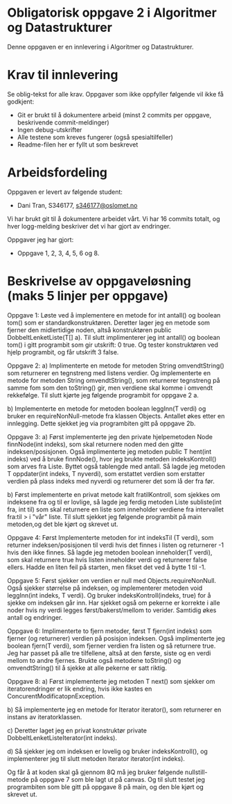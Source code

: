 # Obligatorisk oppgave 2 i Algoritmer og Datastrukturer

Denne oppgaven er en innlevering i Algoritmer og Datastrukturer. 

# Krav til innlevering

Se oblig-tekst for alle krav. Oppgaver som ikke oppfyller følgende vil ikke få godkjent:

* Git er brukt til å dokumentere arbeid (minst 2 commits per oppgave, beskrivende commit-meldinger)	
* Ingen debug-utskrifter
* Alle testene som kreves fungerer (også spesialtilfeller)
* Readme-filen her er fyllt ut som beskrevet

# Arbeidsfordeling

Oppgaven er levert av følgende student:
* Dani Tran, S346177, s346177@oslomet.no


Vi har brukt git til å dokumentere arbeidet vårt. Vi har 16 commits totalt, og hver logg-melding beskriver det vi har gjort av endringer.

Oppgaver jeg har gjort:
* Oppgave 1, 2, 3, 4, 5, 6 og 8.

# Beskrivelse av oppgaveløsning (maks 5 linjer per oppgave)

Oppgave 1: 
Løste ved å implementere en metode for int antall() og boolean tom() som er standardkonstruktøren. 
Deretter lager jeg en metode som fjerner den midlertidige noden, altså konstruktøren public DobbeltLenketListe(T[] a).
Til slutt implimenterer jeg int antall() og boolean tom() i gitt programbit som gir utskrift: 0 true. Og
tester konstruktøren ved hjelp programbit, og får utskrift 3 false.

Oppgave 2: 
a) Implimenterte en metode for metoden String omvendtString() som returnerer en tegnstreng
med listens verdier. Og implementerte en metode for metoden String omvendtString(), som returnerer tegnstreng på samme
fom som den toString() gir, men verdiene skal komme i omvendt rekkefølge. Til slutt kjørte jeg følgende
programbit for oppgave 2 a. 

b) Implementerte en metode for metoden boolean leggInn(T verdi) og bruker en 
requireNonNull-metode fra klassen Objects. Antallet økes etter en 
innlegging. Dette sjekket jeg via programbiten gitt på oppgave 2b.

Oppgave 3: 
a) Først implementerte jeg den private hjelpemetoden Node<T> finnNode(int indeks), som skal 
returnere noden med den gitte indeksen/posisjonen. Også implimenterte jeg metoden public T hent(int indeks)
ved å bruke finnNode(), hvor jeg brukte metoden indeksKontroll() som arves fra Liste. Byttet også tablengde med antall.
Så lagde jeg metoden T oppdater(int indeks, T nyverdi), som erstattet verdien som erstatter verdien på plass indeks med 
nyverdi og returnerer det som lå der fra før. 

b) Først implementerte en privat metode kalt fratilKontroll, som sjekkes
om indeksene fra og til er lovlige, så lagde jeg ferdig metoden Liste<T> subliste(int fra, int til) som skal 
returnere en liste som inneholder verdiene fra intervallet fra:til > i "vår" liste. Til slutt sjekket jeg følgende
programbit på main metoden,og det ble kjørt og skrevet ut. 

Oppgave 4: 
Først Implementerte metoden for int indeksTil (T verdi), som returner indeksen/posisjonen til verdi hvis 
det finnes i listen og returnerer -1 hvis den ikke finnes. Så lagde jeg metoden boolean inneholder(T verdi), som skal 
returnere true hvis listen inneholder verdi og returnerer false ellers. Hadde en liten feil på starten, men fikset det
ved å bytte 1 til -1.

Oppgave 5: 
Først sjekker om verdien er null med Objects.requireNonNull. Også sjekker størrelse på indeksen, og implementerer
metoden void leggInn(int indeks, T verdi). Og bruker indeksKontroll(indeks, true) for å sjekke om indeksen går inn. Har sjekket også
om pekerne er korrekte i alle noder hvis ny verdi legges først/bakerst/mellom to verider. Samtidig økes antall og endringer.

Oppgave 6: 
Implimenterte to fjern metoder, først T fjern(int indeks) som fjerner (og returnerer) verdien på posisjon indeksen. Også implimenterte 
jeg boolean fjern(T verdi), som fjerner verdien fra listen og så returnere true. Jeg har passet på alle tre tilfellene, altså at den 
første, siste og en verdi mellom to andre fjernes. Brukte også metodene toString() og omvendtString() til å sjekke at alle pekerne er satt
riktig. 

Oppgave 8: 
a) Først implementerte jeg metoden T next() som sjekker om iteratorendringer er lik endring, hvis ikke kastes en ConcurentModificatopnException.

b) Så implementerte jeg en metode for Iterator<T> iterator(), som returnerer en instans av iteratorklassen. 

c) Deretter laget jeg en privat konstruktør private
DobbeltLenketListeIterator(int indeks). 

d) Så sjekker jeg om indeksen er lovelig og bruker indeksKontroll(), og implementerer jeg til slutt metoden Iterator<T> 
iterator(int indeks). 

Og får å at koden skal gå gjennom 8Q må jeg bruker følgende nullstill-metode på oppgave 7 som ble lagt ut på canvas. Og til slutt testet jeg 
programbiten som ble gitt på oppgave 8 på main, og den ble kjørt og skrevet ut. 


